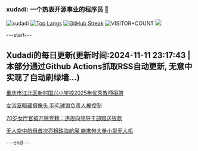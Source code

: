 ### xudadi: 一个热衷开源事业的程序员 👋

![xudadi](https://github-readme-stats-git-masterorgs-github-readme-stats-team.vercel.app/api?username=xudadi)
[![Top Langs](https://github-readme-stats.vercel.app/api/top-langs/?username=xudadi)](https://github.com/anuraghazra/github-readme-stats)
[![GitHub Streak](https://streak-stats.demolab.com?user=xudadi&locale=zh_Hans)](https://git.io/streak-stats)
![VISITOR+COUNT](https://komarev.com/ghpvc/?username=xudadi&label=VISITOR+COUNT)
![](https://raw.githubusercontent.com/xudadi/xudadi/main/assets/github-contribution-grid-snake.svg)


---start---

## Xudadi的每日更新(更新时间:2024-11-11 23:17:43 | 本部分通过Github Actions抓取RSS自动更新, 无意中实现了自动刷绿墙...)

[重庆市江北区新村国兴小学校2025年优秀教师招聘](https://www.gongkaoleida.com/article/2189397)

[女浴室暗藏摄像头 羽毛球馆负责人被控制](https://m.163.com/news/article/JGNRGO6E05129QAF.html)

[70岁女厅官被开除党籍：违规向领导干部赠送钱款](https://m.163.com/news/article/JGNN93KG0514R9P4.html)

[无人空中航母首次亮相珠海航展 能携带大量小型无人机](https://m.163.com/news/article/JGNS8F3A0001899O.html)

---end---
